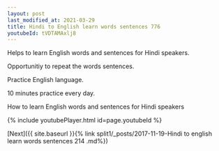```yaml
---
layout: post
last_modified_at: 2021-03-29
title: Hindi to English learn words sentences 776 
youtubeId: tVDTAMAxlj8
---
```

 
 
Helps to learn English words and sentences for Hindi speakers.

Opportunitiy to repeat the words sentences. 

Practice English language. 
 
10 minutes practice every day. 
 
How to learn English words and sentences for Hindi speakers 
 
{% include youtubePlayer.html id=page.youtubeId %}
 
 
[Next]({{ site.baseurl }}{% link  split1/_posts/2017-11-19-Hindi to english learn words sentences 214 .md%})
 
